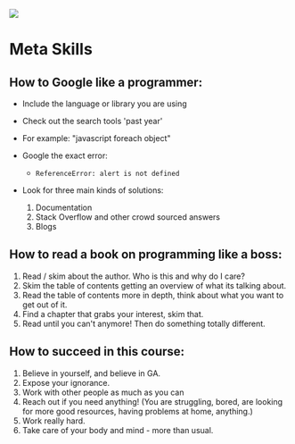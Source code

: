 <!--
Creator: Alex White>
Market: SF
-->

![](https://ga-dash.s3.amazonaws.com/production/assets/logo-9f88ae6c9c3871690e33280fcf557f33.png)

# Meta Skills

## How to Google like a programmer:

  - Include the language or library you are using
  - Check out the search tools 'past year'

  - For example: "javascript foreach object"

  - Google the exact error:
    - `ReferenceError: alert is not defined`


  - Look for three main kinds of solutions:

    1. Documentation
    2. Stack Overflow and other crowd sourced answers
    3. Blogs

## How to read a book on programming like a boss:

  1. Read / skim about the author. Who is this and why do I care?
  2. Skim the table of contents getting an overview of what its talking about.
  3. Read the table of contents more in depth, think about what you want to get out of it.
  4. Find a chapter that grabs your interest, skim that.
  5. Read until you can't anymore! Then do something totally different.

## How to succeed in this course:

  1. Believe in yourself, and believe in GA.
  2. Expose your ignorance.
  3. Work with other people as much as you can
  4. Reach out if you need anything! (You are struggling, bored, are looking for more good resources, having problems at home, anything.)
  6. Work really hard.
  7. Take care of your body and mind - more than usual. 
